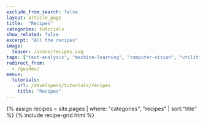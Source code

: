 ```yaml
---
exclude_from_search: false
layout: article_page
title:  "Recipes"
categories: tutorials
show_related: false
excerpt: "All the recipes"
image:
  teaser: /icons/recipes.svg
tags: ["text-analysis", "machine-learning", "computer-vision", "utilities"]
redirect_from:
  - /guides/
menus:
  tutorials:
    url: /developers/tutorials/recipes
    title: "Recipes"
---
```


{% assign recipes = site.pages | where: "categories", "recipes" | sort:"title" %}
{% include recipe-grid.html %}

